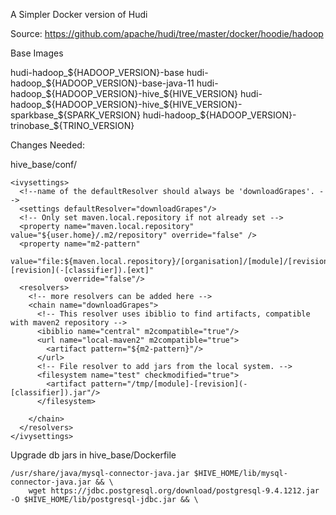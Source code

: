 

A Simpler Docker version of Hudi

Source: https://github.com/apache/hudi/tree/master/docker/hoodie/hadoop



Base Images

hudi-hadoop_${HADOOP_VERSION}-base
hudi-hadoop_${HADOOP_VERSION}-base-java-11
hudi-hadoop_${HADOOP_VERSION}-hive_${HIVE_VERSION}
hudi-hadoop_${HADOOP_VERSION}-hive_${HIVE_VERSION}-sparkbase_${SPARK_VERSION}
hudi-hadoop_${HADOOP_VERSION}-trinobase_${TRINO_VERSION}



Changes Needed:

hive_base/conf/
```
<ivysettings>
  <!--name of the defaultResolver should always be 'downloadGrapes'. -->
  <settings defaultResolver="downloadGrapes"/>
  <!-- Only set maven.local.repository if not already set -->
  <property name="maven.local.repository" value="${user.home}/.m2/repository" override="false" />
  <property name="m2-pattern"
            value="file:${maven.local.repository}/[organisation]/[module]/[revision]/[module]-[revision](-[classifier]).[ext]"
            override="false"/>
  <resolvers>
    <!-- more resolvers can be added here -->
    <chain name="downloadGrapes">
      <!-- This resolver uses ibiblio to find artifacts, compatible with maven2 repository -->
      <ibiblio name="central" m2compatible="true"/>
      <url name="local-maven2" m2compatible="true">
        <artifact pattern="${m2-pattern}"/>
      </url>
      <!-- File resolver to add jars from the local system. -->
      <filesystem name="test" checkmodified="true">
        <artifact pattern="/tmp/[module]-[revision](-[classifier]).jar"/>
      </filesystem>

    </chain>
  </resolvers>
</ivysettings>
```

Upgrade db jars in hive_base/Dockerfile
```
/usr/share/java/mysql-connector-java.jar $HIVE_HOME/lib/mysql-connector-java.jar && \
	wget https://jdbc.postgresql.org/download/postgresql-9.4.1212.jar -O $HIVE_HOME/lib/postgresql-jdbc.jar && \
```